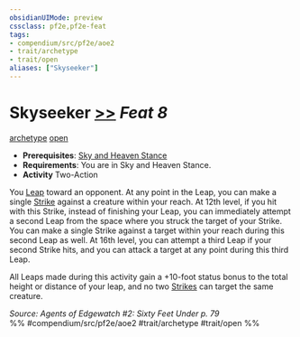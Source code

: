 ```yaml
---
obsidianUIMode: preview
cssclass: pf2e,pf2e-feat
tags:
- compendium/src/pf2e/aoe2
- trait/archetype
- trait/open
aliases: ["Skyseeker"]
---
```

# Skyseeker  [>>](chapter-9-playing-the-game.md#Actions "Two-Action") *Feat 8*  
[archetype](archetype.md "Archetype Feat Trait")  [open](open.md "Open Combat Trait")  

- **Prerequisites**: [Sky and Heaven Stance](sky-and-heaven-stance-aoe2.md)
- **Requirements**: You are in Sky and Heaven Stance.
- **Activity** Two-Action

You [Leap](leap.md) toward an opponent. At any point in the Leap, you can make a single [Strike](strike.md) against a creature within your reach. At 12th level, if you hit with this Strike, instead of finishing your Leap, you can immediately attempt a second Leap from the space where you struck the target of your Strike. You can make a single Strike against a target within your reach during this second Leap as well. At 16th level, you can attempt a third Leap if your second Strike hits, and you can attack a target at any point during this third Leap.

All Leaps made during this activity gain a +10-foot status bonus to the total height or distance of your leap, and no two [Strikes](strike.md) can target the same creature.

*Source: Agents of Edgewatch #2: Sixty Feet Under p. 79*  
%% #compendium/src/pf2e/aoe2 #trait/archetype #trait/open %%